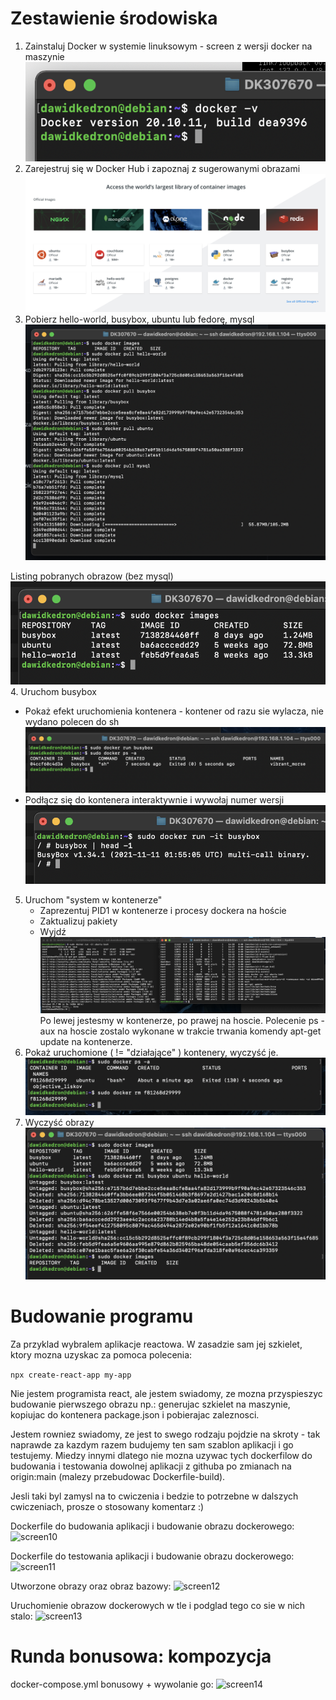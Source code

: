 # Zestawienie środowiska
1. Zainstaluj Docker w systemie linuksowym - screen z wersji docker na maszynie
![screen1](img/screen1.png)
2. Zarejestruj się w Docker Hub i zapoznaj z sugerowanymi obrazami
![screen2](img/screen2.png)
3. Pobierz hello-world, busybox, ubuntu lub fedorę, mysql
![screen3](img/screen3.png)

Listing pobranych obrazow (bez mysql)
![screen4](img/screen4.png)
4. Uruchom busybox
   - Pokaż efekt uruchomienia kontenera - kontener od razu sie wylacza, nie wydano polecen do sh
   ![screen5](img/screen5.png)
   - Podłącz się do kontenera interaktywnie i wywołaj numer wersji
   ![screen6](img/screen6.png)
5. Uruchom "system w kontenerze"
   - Zaprezentuj PID1 w kontenerze i procesy dockera na hoście
   - Zaktualizuj pakiety
   - Wyjdź
   ![screen7](img/screen7.png)
   Po lewej jestesmy w kontenerze, po prawej na hoscie. Polecenie ps -aux na hoscie zostalo wykonane w trakcie trwania komendy apt-get update na kontenerze.
6. Pokaż uruchomione ( != "działające" ) kontenery, wyczyść je.
![screen8](img/screen8.png)
7. Wyczyść obrazy
![screen9](img/screen9.png)

# Budowanie programu

Za przyklad wybralem aplikacje reactowa. W zasadzie sam jej szkielet, ktory mozna uzyskac za pomoca polecenia: 

```npx create-react-app my-app```

Nie jestem programista react, ale jestem swiadomy, ze mozna przyspieszyc budowanie pierwszego obrazu np.: generujac szkielet na maszynie, kopiujac do kontenera package.json i pobierajac zaleznosci. 

Jestem rowniez swiadomy, ze jest to swego rodzaju pojdzie na skroty - tak naprawde za kazdym razem budujemy ten sam szablon aplikacji i go testujemy. 
Miedzy innymi dlatego nie mozna uzywac tych dockerfilow do budowania i testowania dowolnej aplikacji z githuba po zmianach na origin:main (malezy przebudowac Dockerfile-build).

Jesli taki byl zamysl na to cwiczenia i bedzie to potrzebne w dalszych cwiczeniach, prosze o stosowany komentarz :)

Dockerfile do budowania aplikacji i budowanie obrazu dockerowego:
![screen10](img/screen10.png)

Dockerfile do testowania aplikacji i budowanie obrazu dockerowego:
![screen11](img/screen11.png)

Utworzone obrazy oraz obraz bazowy:
![screen12](img/screen12.png)

Uruchomienie obrazow dockerowych w tle i podglad tego co sie w nich stalo:
![screen13](img/screen13.png)

# Runda bonusowa: kompozycja

docker-compose.yml bonusowy + wywolanie go:
![screen14](img/screen14.png)